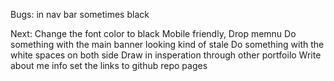 Bugs:
in nav bar sometimes black


Next:
Change the font color to black
Mobile friendly, Drop memnu
Do something with the main banner
    looking kind of stale
Do something with the white spaces on both side
    Draw in insperation through other portfoilo
Write about me info
set the links to github repo pages